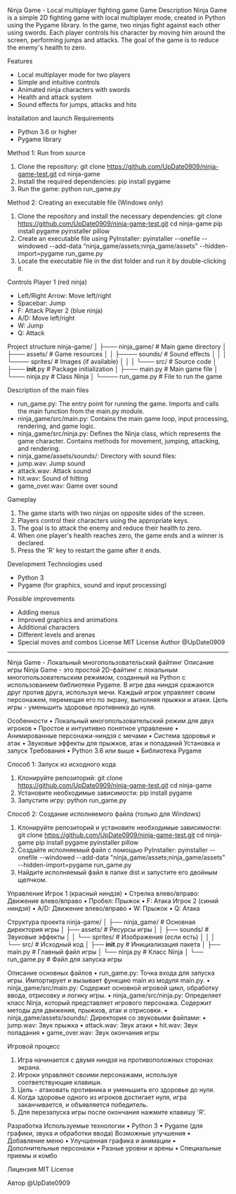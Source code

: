 Ninja Game - Local multiplayer fighting game
Game Description
Ninja Game is a simple 2D fighting game with local multiplayer mode,
created in Python using the Pygame library. In the game,
two ninjas fight against each other using swords. 
Each player controls his character by moving him around the screen,
performing jumps and attacks. The goal of the game is to reduce the enemy's health to zero.

Features
- Local multiplayer mode for two players
- Simple and intuitive controls
- Animated ninja characters with swords
- Health and attack system
- Sound effects for jumps, attacks and hits

Installation and launch
Requirements
- Python 3.6 or higher
- Pygame library

Method 1: Run from source
1.	Clone the repository:
   git clone https://github.com/UpDate0909/ninja-game-test.git
   cd ninja-game
2.	Install the required dependencies:
   pip install pygame
3.	Run the game:
   python run_game.py


Method 2: Creating an executable file (Windows only)
1.	Clone the repository and install the necessary dependencies:
   git clone https://github.com/UpDate0909/ninja-game-test.git
   cd ninja-game
   pip install pygame pyinstaller pillow
2.	Create an executable file using PyInstaller:
   pyinstaller --onefile --windowed --add-data “ninja_game/assets;ninja_game/assets” --hidden-import=pygame run_game.py
3. Locate the executable file in the dist folder and run it by double-clicking it.

Controls
Player 1 (red ninja)
- Left/Right Arrow: Move left/right
- Spacebar: Jump
- F: Attack
Player 2 (blue ninja)
- A/D: Move left/right
- W: Jump
- Q: Attack

Project structure
ninja-game/
│
├─── ninja_game/ # Main game directory
│ ├─── assets/ # Game resources
│ │ ├──── sounds/ # Sound effects
│ │ │ └──── sprites/ # Images (if available)
│ │
│ └─── src/ # Source code
│ ├─── __init__.py # Package initialization
│ ├─── main.py # Main game file
│ └─── ninja.py # Class Ninja
│
└──── run_game.py # File to run the game

Description of the main files
- run_game.py: The entry point for running the game. Imports and calls the main function from the main.py module.
- ninja_game/src/main.py: Contains the main game loop, input processing, rendering, and game logic.
- ninja_game/src/ninja.py: Defines the Ninja class, which represents the game character. Contains methods for movement, jumping, attacking, and rendering.
- ninja_game/assets/sounds/: Directory with sound files:
- jump.wav: Jump sound
- attack.wav: Attack sound
- hit.wav: Sound of hitting
- game_over.wav: Game over sound

Gameplay
1. The game starts with two ninjas on opposite sides of the screen.
2. Players control their characters using the appropriate keys.
3.	The goal is to attack the enemy and reduce their health to zero.
4.	When one player's health reaches zero, the game ends and a winner is declared.
5.	Press the 'R' key to restart the game after it ends.

Development
Technologies used
- Python 3
- Pygame (for graphics, sound and input processing)

Possible improvements
- Adding menus
- Improved graphics and animations
- Additional characters
- Different levels and arenas
- Special moves and combos
License
MIT License 
 Author
@UpDate0909


**************************************** 


Ninja Game - Локальный многопользовательский файтинг
Описание игры
Ninja Game - это простой 2D-файтинг с локальным многопользовательским режимом,
созданный на Python с использованием библиотеки Pygame.
В игре два ниндзя сражаются друг против друга, используя мечи. 
Каждый игрок управляет своим персонажем, перемещая его по экрану,
выполняя прыжки и атаки. Цель игры - уменьшить здоровье противника до нуля.

Особенности
•	Локальный многопользовательский режим для двух игроков
•	Простое и интуитивно понятное управление
•	Анимированные персонажи-ниндзя с мечами
•	Система здоровья и атак
•	Звуковые эффекты для прыжков, атак и попаданий
Установка и запуск
Требования
•	Python 3.6 или выше
•	Библиотека Pygame

Способ 1: Запуск из исходного кода
1.	Клонируйте репозиторий:
   git clone https://github.com/UpDate0909/ninja-game-test.git
   cd ninja-game
2.	Установите необходимые зависимости:
   pip install pygame
3.	Запустите игру:
   python run_game.py


Способ 2: Создание исполняемого файла (только для Windows)
1.	Клонируйте репозиторий и установите необходимые зависимости:
   git clone https://github.com/UpDate0909/ninja-game-test.git
   cd ninja-game
   pip install pygame pyinstaller pillow
2.	Создайте исполняемый файл с помощью PyInstaller:
   pyinstaller --onefile --windowed --add-data "ninja_game/assets;ninja_game/assets" --hidden-import=pygame run_game.py
3.	Найдите исполняемый файл в папке dist и запустите его двойным щелчком.
   
Управление
Игрок 1 (красный ниндзя)
•	Стрелка влево/вправо: Движение влево/вправо
•	Пробел: Прыжок
•	F: Атака
Игрок 2 (синий ниндзя)
•	A/D: Движение влево/вправо
•	W: Прыжок
•	Q: Атака

Структура проекта
ninja-game/
│
├── ninja_game/                # Основная директория игры
│   ├── assets/                # Ресурсы игры
│   │   ├── sounds/            # Звуковые эффекты
│   │   └── sprites/           # Изображения (если есть)
│   │
│   └── src/                   # Исходный код
│       ├── __init__.py        # Инициализация пакета
│       ├── main.py            # Главный файл игры
│       └── ninja.py           # Класс Ninja
│
└── run_game.py                # Файл для запуска игры

Описание основных файлов
•	run_game.py: Точка входа для запуска игры. Импортирует и вызывает функцию main из модуля main.py.
•	ninja_game/src/main.py: Содержит основной игровой цикл, обработку ввода, отрисовку и логику игры.
•	ninja_game/src/ninja.py: Определяет класс Ninja, который представляет игрового персонажа. Содержит методы для движения, прыжков, атак и отрисовки.
•	ninja_game/assets/sounds/: Директория со звуковыми файлами:
•	jump.wav: Звук прыжка
•	attack.wav: Звук атаки
•	hit.wav: Звук попадания
•	game_over.wav: Звук окончания игры

Игровой процесс
1.	Игра начинается с двумя ниндзя на противоположных сторонах экрана.
2.	Игроки управляют своими персонажами, используя соответствующие клавиши.
3.	Цель - атаковать противника и уменьшить его здоровье до нуля.
4.	Когда здоровье одного из игроков достигает нуля, игра заканчивается, и объявляется победитель.
5.	Для перезапуска игры после окончания нажмите клавишу 'R'.

   
Разработка
Используемые технологии
•	Python 3
•	Pygame (для графики, звука и обработки ввода)
Возможные улучшения
•	Добавление меню
•	Улучшенная графика и анимации
•	Дополнительные персонажи
•	Разные уровни и арены
•	Специальные приемы и комбо

Лицензия
MIT License 

 Автор
@UpDate0909

